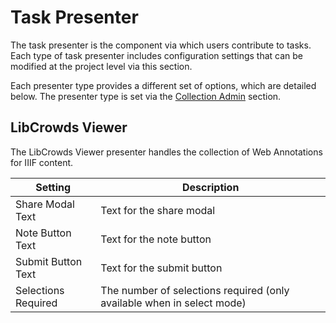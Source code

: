 # Task Presenter

The task presenter is the component via which users contribute to tasks. Each
type of task presenter includes configuration settings that can be modified at
the project level via this section.

Each presenter type provides a different set of options, which are detailed
below. The presenter type is set via the
[Collection Admin](admin/collection/README.md) section.

## LibCrowds Viewer

The LibCrowds Viewer presenter handles the collection of Web Annotations for
IIIF content.

| Setting             | Description
|---------------------|------------------------------------------------------------------------|
| Share Modal Text    | Text for the share modal                                               |
| Note Button Text    | Text for the note button                                               |
| Submit Button Text  | Text for the submit button                                             |
| Selections Required | The number of selections required (only available when in select mode) |

